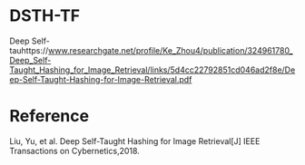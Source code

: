 # DSTH-TF
Deep Self-tauhttps://www.researchgate.net/profile/Ke_Zhou4/publication/324961780_Deep_Self-Taught_Hashing_for_Image_Retrieval/links/5d4cc22792851cd046ad2f8e/Deep-Self-Taught-Hashing-for-Image-Retrieval.pdf

# Reference
Liu, Yu, et al. Deep Self-Taught Hashing for Image Retrieval[J] IEEE Transactions on Cybernetics,2018.
